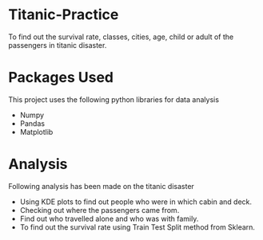 # Titanic-Practice

To find out the survival rate, classes, cities, age, child or adult of the passengers in titanic disaster.

# Packages Used

This project uses the following python libraries for data analysis

- Numpy
- Pandas
- Matplotlib

# Analysis
Following analysis has been made on the titanic disaster

- Using KDE plots to find out people who were in which cabin and deck.
- Checking out where the passengers came from.
- Find out who travelled alone and who was with family.
- To find out the survival rate using Train Test Split method from Sklearn.
